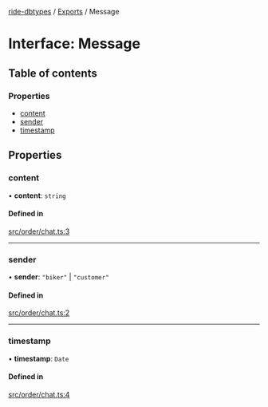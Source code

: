[ride-dbtypes](../README.md) / [Exports](../modules.md) / Message

# Interface: Message

## Table of contents

### Properties

- [content](Message.md#content)
- [sender](Message.md#sender)
- [timestamp](Message.md#timestamp)

## Properties

### content

• **content**: `string`

#### Defined in

[src/order/chat.ts:3](https://github.com/gatitolabs/ride-dbtypes/blob/9baa126/src/order/chat.ts#L3)

___

### sender

• **sender**: ``"biker"`` \| ``"customer"``

#### Defined in

[src/order/chat.ts:2](https://github.com/gatitolabs/ride-dbtypes/blob/9baa126/src/order/chat.ts#L2)

___

### timestamp

• **timestamp**: `Date`

#### Defined in

[src/order/chat.ts:4](https://github.com/gatitolabs/ride-dbtypes/blob/9baa126/src/order/chat.ts#L4)
